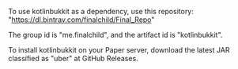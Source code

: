 To use kotlinbukkit as a dependency, use this repository: "https://dl.bintray.com/finalchild/Final_Repo"

The group id is "me.finalchild", and the artifact id is "kotlinbukkit".

To install kotlinbukkit on your Paper server, download the latest JAR classified as "uber" at GitHub Releases.
